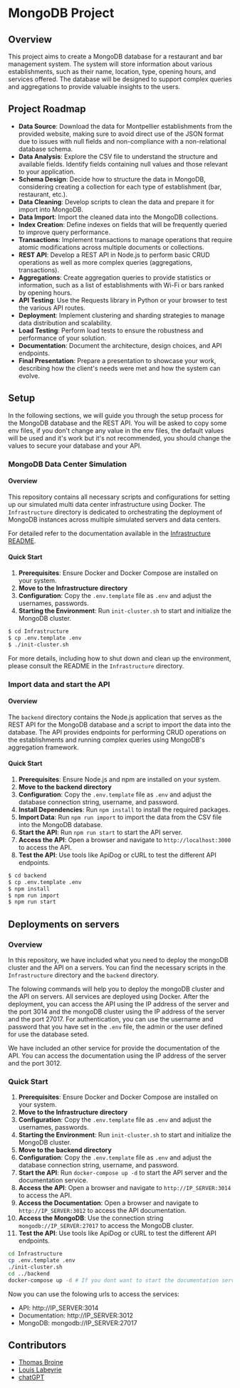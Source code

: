 # MongoDB Project

## Overview

This project aims to create a MongoDB database for a restaurant and bar management system. The system will store information about various establishments, such as their name, location, type, opening hours, and services offered. The database will be designed to support complex queries and aggregations to provide valuable insights to the users.

## Project Roadmap

- **Data Source**: Download the data for Montpellier establishments from the provided website, making sure to avoid direct use of the JSON format due to issues with null fields and non-compliance with a non-relational database schema.
- **Data Analysis**: Explore the CSV file to understand the structure and available fields. Identify fields containing null values and those relevant to your application.
- **Schema Design**: Decide how to structure the data in MongoDB, considering creating a collection for each type of establishment (bar, restaurant, etc.).
- **Data Cleaning**: Develop scripts to clean the data and prepare it for import into MongoDB.
- **Data Import**: Import the cleaned data into the MongoDB collections.
- **Index Creation**: Define indexes on fields that will be frequently queried to improve query performance.
- **Transactions**: Implement transactions to manage operations that require atomic modifications across multiple documents or collections.
- **REST API**: Develop a REST API in Node.js to perform basic CRUD operations as well as more complex queries (aggregations, transactions).
- **Aggregations**: Create aggregation queries to provide statistics or information, such as a list of establishments with Wi-Fi or bars ranked by opening hours.
- **API Testing**: Use the Requests library in Python or your browser to test the various API routes.
- **Deployment**: Implement clustering and sharding strategies to manage data distribution and scalability.
- **Load Testing**: Perform load tests to ensure the robustness and performance of your solution.
- **Documentation**: Document the architecture, design choices, and API endpoints.
- **Final Presentation**: Prepare a presentation to showcase your work, describing how the client's needs were met and how the system can evolve.

## Setup

In the following sections, we will guide you through the setup process for the MongoDB database and the REST API.
You will be asked to copy some env files, if you don't change any value in the env files, the default values will be used and it's work but it's not recommended, you should change the values to secure your database and your API.

### MongoDB Data Center Simulation

#### Overview

This repository contains all necessary scripts and configurations for setting up our simulated multi data center infrastructure using Docker. The `Infrastructure` directory is dedicated to orchestrating the deployment of MongoDB instances across multiple simulated servers and data centers.

For detailed refer to the documentation available in the [Infrastructure README](./Infrastructure/README.md).

#### Quick Start

1. **Prerequisites**: Ensure Docker and Docker Compose are installed on your system.
2. **Move to the Infrastructure directory**
3. **Configuration**: Copy the `.env.template` file as `.env` and adjust the usernames, passwords.
4. **Starting the Environment**: Run `init-cluster.sh` to start and initialize the MongoDB cluster.

```bash
$ cd Infrastructure
$ cp .env.template .env
$ ./init-cluster.sh
```

For more details, including how to shut down and clean up the environment, please consult the README in the `Infrastructure` directory.

### Import data and start the API

#### Overview

The `backend` directory contains the Node.js application that serves as the REST API for the MongoDB database and a script to import the data into the database. The API provides endpoints for performing CRUD operations on the establishments and running complex queries using MongoDB's aggregation framework.

#### Quick Start

1. **Prerequisites**: Ensure Node.js and npm are installed on your system.
2. **Move to the backend directory**
3. **Configuration**: Copy the `.env.template` file as `.env` and adjust the database connection string, username, and password.
4. **Install Dependencies**: Run `npm install` to install the required packages.
5. **Import Data**: Run `npm run import` to import the data from the CSV file into the MongoDB database.
6. **Start the API**: Run `npm run start` to start the API server.
7. **Access the API**: Open a browser and navigate to `http://localhost:3000` to access the API.
8. **Test the API**: Use tools like ApiDog or cURL to test the different API endpoints.

```bash
$ cd backend
$ cp .env.template .env
$ npm install
$ npm run import
$ npm run start
```

## Deployments on servers

### Overview

In this repository, we have included what you need to deploy the mongoDB cluster and the API on a servers. You can find the necessary scripts in the `Infrastructure` directory and the `backend` directory.

The folowing commands will help you to deploy the mongoDB cluster and the API on servers. All services are deployed using Docker.
After the deployment, you can access the API using the IP address of the server and the port 3014 and the mongoDB cluster using the IP address of the server and the port 27017. For authentication, you can use the username and password that you have set in the `.env` file, the admin or the user defined for use the database seted.

We have included an other service for provide the documentation of the API. You can access the documentation using the IP address of the server and the port 3012.

### Quick Start

1. **Prerequisites**: Ensure Docker and Docker Compose are installed on your system.
2. **Move to the Infrastructure directory**
3. **Configuration**: Copy the `.env.template` file as `.env` and adjust the usernames, passwords.
4. **Starting the Environment**: Run `init-cluster.sh` to start and initialize the MongoDB cluster.
5. **Move to the backend directory**
6. **Configuration**: Copy the `.env.template` file as `.env` and adjust the database connection string, username, and password.
7. **Start the API**: Run `docker-compose up -d` to start the API server and the documentation service.
8. **Access the API**: Open a browser and navigate to `http://IP_SERVER:3014` to access the API.
9. **Access the Documentation**: Open a browser and navigate to `http://IP_SERVER:3012` to access the API documentation.
10. **Access the MongoDB**: Use the connection string `mongodb://IP_SERVER:27017` to access the MongoDB cluster.
11. **Test the API**: Use tools like ApiDog or cURL to test the different API endpoints.

```bash
cd Infrastructure
cp .env.template .env
./init-cluster.sh
cd ../backend
docker-compose up -d # If you dont want to start the documentation service you can use docker-compose up -d service_api
```

Now you can use the folowing urls to access the services:
- API: http://IP_SERVER:3014
- Documentation: http://IP_SERVER:3012
- MongoDB: mongodb://IP_SERVER:27017


## Contributors

- [Thomas Broine](https://github.com/thomasbroine)
- [Louis Labeyrie](https://github.com/Razano26)
- [chatGPT](https://chat.openai.com)
